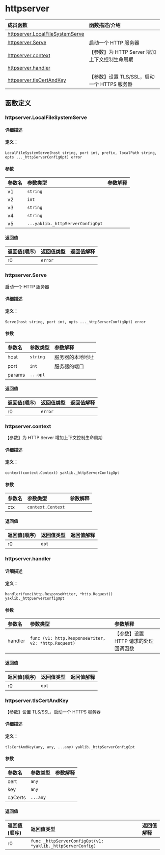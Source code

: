 # httpserver


|成员函数|函数描述/介绍|
|:------|:--------|
 | [httpserver.LocalFileSystemServe](#httpserverlocalfilesystemserve) |  |
 | [httpserver.Serve](#httpserverserve) | 启动一个 HTTP 服务器 |
 | [httpserver.context](#httpservercontext) | 【参数】为 HTTP Server 增加上下文控制生命周期 |
 | [httpserver.handler](#httpserverhandler) |  |
 | [httpserver.tlsCertAndKey](#httpservertlscertandkey) | 【参数】设置 TLS/SSL，启动一个 HTTPS 服务器 |




 



## 函数定义

### httpserver.LocalFileSystemServe



#### 详细描述



#### 定义：

`LocalFileSystemServe(host string, port int, prefix, localPath string, opts ..._httpServerConfigOpt) error`


#### 参数

|参数名|参数类型|参数解释|
|:-----------|:---------- |:-----------|
| v1 | `string` |   |
| v2 | `int` |   |
| v3 | `string` |   |
| v4 | `string` |   |
| v5 | `...yaklib._httpServerConfigOpt` |   |





#### 返回值

|返回值(顺序)|返回值类型|返回值解释|
|:-----------|:---------- |:-----------|
| r0 | `error` |   |


 
### httpserver.Serve

启动一个 HTTP 服务器

#### 详细描述



#### 定义：

`Serve(host string, port int, opts ..._httpServerConfigOpt) error`


#### 参数

|参数名|参数类型|参数解释|
|:-----------|:---------- |:-----------|
| host | `string` |  服务器的本地地址 |
| port | `int` |  服务器的端口 |
| params | `...opt` |   |





#### 返回值

|返回值(顺序)|返回值类型|返回值解释|
|:-----------|:---------- |:-----------|
| r0 | `error` |   |


 
### httpserver.context

【参数】为 HTTP Server 增加上下文控制生命周期

#### 详细描述



#### 定义：

`context(context.Context) yaklib._httpServerConfigOpt`


#### 参数

|参数名|参数类型|参数解释|
|:-----------|:---------- |:-----------|
| ctx | `context.Context` |   |





#### 返回值

|返回值(顺序)|返回值类型|返回值解释|
|:-----------|:---------- |:-----------|
| r0 | `opt` |   |


 
### httpserver.handler



#### 详细描述



#### 定义：

`handler(func(http.ResponseWriter, *http.Request)) yaklib._httpServerConfigOpt`


#### 参数

|参数名|参数类型|参数解释|
|:-----------|:---------- |:-----------|
| handler | `func (v1: http.ResponseWriter, v2: *http.Request) ` |  【参数】设置 HTTP 请求的处理回调函数 |





#### 返回值

|返回值(顺序)|返回值类型|返回值解释|
|:-----------|:---------- |:-----------|
| r0 | `opt` |   |


 
### httpserver.tlsCertAndKey

【参数】设置 TLS/SSL，启动一个 HTTPS 服务器

#### 详细描述



#### 定义：

`tlsCertAndKey(any, any, ...any) yaklib._httpServerConfigOpt`


#### 参数

|参数名|参数类型|参数解释|
|:-----------|:---------- |:-----------|
| cert | `any` |   |
| key | `any` |   |
| caCerts | `...any` |   |





#### 返回值

|返回值(顺序)|返回值类型|返回值解释|
|:-----------|:---------- |:-----------|
| r0 | `func _httpServerConfigOpt(v1: *yaklib._httpServerConfig) ` |   |


 


